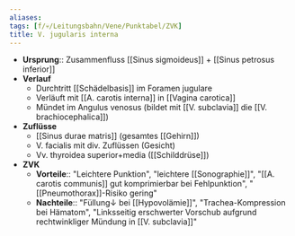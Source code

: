 ```yaml
---
aliases: 
tags: [f/💀/Leitungsbahn/Vene/Punktabel/ZVK]
title: V. jugularis interna
---
```

- **Ursprung**:: Zusammenfluss [[Sinus sigmoideus]] + [[Sinus petrosus inferior]]
- **Verlauf**
	- Durchtritt [[Schädelbasis]] im Foramen jugulare
	- Verläuft mit [[A. carotis interna]] in [[Vagina carotica]] 
	- Mündet im Angulus venosus (bildet mit [[V. subclavia]] die [[V. brachiocephalica]])
- **Zuflüsse**
	- [[Sinus durae matris]] (gesamtes [[Gehirn]])
	- V. facialis mit div. Zuflüssen (Gesicht)
	- Vv. thyroidea superior+media ([[Schilddrüse]])
- **ZVK**
	- **Vorteile**:: "Leichtere Punktion", "leichtere [[Sonographie]]", "[[A. carotis communis]] gut komprimierbar bei Fehlpunktion", "[[Pneumothorax]]-Risiko gering"
	- **Nachteile**:: "Füllung↓ bei [[Hypovolämie]]", "Trachea-Kompression bei Hämatom", "Linksseitig erschwerter Vorschub aufgrund rechtwinkliger Mündung in [[V. subclavia]]"